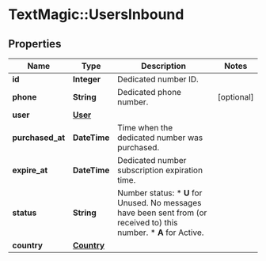 # TextMagic::UsersInbound

## Properties
Name | Type | Description | Notes
------------ | ------------- | ------------- | -------------
**id** | **Integer** | Dedicated number ID. | 
**phone** | **String** | Dedicated phone number. | [optional] 
**user** | [**User**](User.md) |  | 
**purchased_at** | **DateTime** | Time when the dedicated number was purchased. | 
**expire_at** | **DateTime** | Dedicated number subscription expiration time. | 
**status** | **String** | Number status: *   **U** for Unused. No messages have been sent from (or received to) this number. *   **A** for Active.  | 
**country** | [**Country**](Country.md) |  | 



